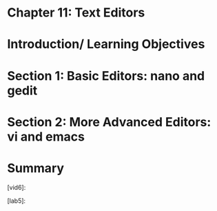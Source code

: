 Chapter 11: Text Editors
========================

# Introduction/ Learning Objectives




# Section 1: Basic Editors: nano and gedit




# Section 2: More Advanced Editors: vi and emacs




# Summary



[vid0]: 
[vid1]: 
[vid2]: 
[vid3]: 
[vid4]: 
[vid5]: 
[vid6]: 

[img1]: 
[img2]: 
[img3]: 
[img4]: 
[img5]: 
[img6]: 
[img7]: 
[img8]: 
[img9]: 
[imga]: 
[imgb]: 
[imgc]: 
[imgd]: 
[imge]: 
[imgf]: 
[imgg]: 
[imgh]: 
[imgi]: 
[imgj]: 
[imgk]: 

[lab1]: 
[lab2]: 
[lab3]: 
[lab4]: 
[lab5]: 
